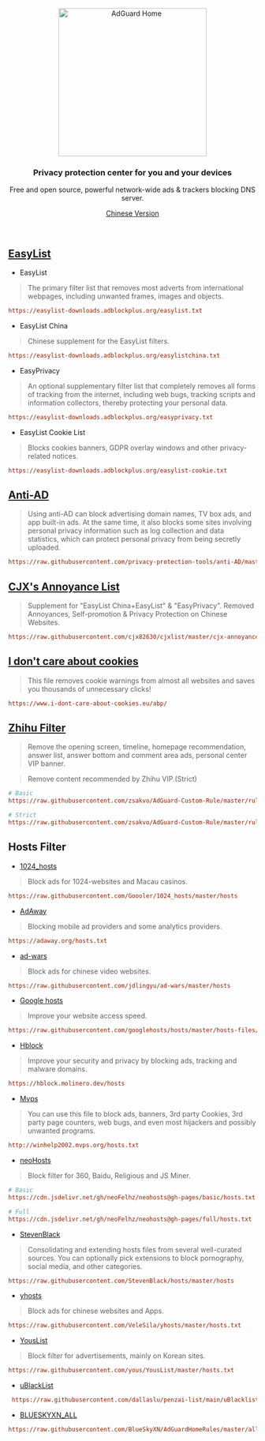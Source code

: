 &nbsp;
<p align="center">
  <img src="https://cdn.adguard.com/public/Adguard/Common/adguard_home.svg" width="300px" alt="AdGuard Home" />
</p>

<h3 align="center">Privacy protection center for you and your devices</h3>
<p align="center">
  Free and open source, powerful network-wide ads & trackers blocking DNS server.
</p>

<p align="center">
    <a href="https://github.com/233Bazinga/AdGuardHome/blob/master/README_CN.md">Chinese Version</a> 
</p>

<br />
   
## [EasyList](https://easylist.to)

 * EasyList   

> The primary filter list that removes most adverts from international webpages, including unwanted frames, images and objects.
```ini
https://easylist-downloads.adblockplus.org/easylist.txt
```
 * EasyList China   
> Chinese supplement for the EasyList filters.
```ini
https://easylist-downloads.adblockplus.org/easylistchina.txt
```

 * EasyPrivacy   
> An optional supplementary filter list that completely removes all forms of tracking from the internet, including web bugs, tracking scripts and information collectors, thereby protecting your personal data.
```ini
https://easylist-downloads.adblockplus.org/easyprivacy.txt
```
 * EasyList Cookie List   
> Blocks cookies banners, GDPR overlay windows and other privacy-related notices.  
```ini
https://easylist-downloads.adblockplus.org/easylist-cookie.txt
```
   
## [Anti-AD](https://github.com/privacy-protection-tools/anti-AD)

> Using anti-AD can block advertising domain names, TV box ads, and app built-in ads. At the same time, it also blocks some sites involving personal privacy information such as log collection and data statistics, which can protect personal privacy from being secretly uploaded.
```ini
https://raw.githubusercontent.com/privacy-protection-tools/anti-AD/master/anti-ad-easylist.txt
```

## [CJX's Annoyance List](https://github.com/cjx82630/cjxlist)

> Supplement for "EasyList China+EasyList" & "EasyPrivacy". Removed Annoyances, Self-promotion & Privacy Protection on Chinese Websites.
```ini
https://raw.githubusercontent.com/cjx82630/cjxlist/master/cjx-annoyance.txt
```
   
## [I don't care about cookies](https://www.i-dont-care-about-cookies.eu)

> This file removes cookie warnings from almost all websites and saves you thousands of unnecessary clicks!  
```ini
https://www.i-dont-care-about-cookies.eu/abp/
```

## [Zhihu Filter](https://github.com/zsakvo/AdGuard-Custom-Rule)

> Remove the opening screen, timeline, homepage recommendation, answer list, answer bottom and comment area ads, personal center VIP banner.

> Remove content recommended by Zhihu VIP.(Strict)  
```ini
# Basic
https://raw.githubusercontent.com/zsakvo/AdGuard-Custom-Rule/master/rule/zhihu.txt

# Strict
https://raw.githubusercontent.com/zsakvo/AdGuard-Custom-Rule/master/rule/zhihu-strict.txt
```
   
## Hosts Filter

 * [1024_hosts](https://github.com/Goooler/1024_hosts)
> Block ads for 1024-websites and Macau casinos.
```ini
https://raw.githubusercontent.com/Goooler/1024_hosts/master/hosts
```

 * [AdAway](https://github.com/AdAway/adaway.github.io)
> Blocking mobile ad providers and some analytics providers.
```ini
https://adaway.org/hosts.txt
```

 * [ad-wars](https://github.com/jdlingyu/ad-wars/)
> Block ads for chinese video websites.
```ini
https://raw.githubusercontent.com/jdlingyu/ad-wars/master/hosts
```

 * [Google hosts](https://github.com/googlehosts/hosts)
> Improve your website access speed.
```ini
https://raw.githubusercontent.com/googlehosts/hosts/master/hosts-files/hosts
```

 * [Hblock](https://github.com/hectorm/hblock)
> Improve your security and privacy by blocking ads, tracking and malware domains.  
```ini
https://hblock.molinero.dev/hosts 
```

 * [Mvps](https://winhelp2002.mvps.org/hosts.htm)
> You can use this file to block ads, banners, 3rd party Cookies, 3rd party page counters, web bugs, and even most hijackers and possibly unwanted programs. 
```ini
http://winhelp2002.mvps.org/hosts.txt
```

 * [neoHosts](https://github.com/neofelhz/neohosts)
> Block filter for 360, Baidu, Religious and JS Miner.
```ini
# Basic 
https://cdn.jsdelivr.net/gh/neoFelhz/neohosts@gh-pages/basic/hosts.txt 

# Full
https://cdn.jsdelivr.net/gh/neoFelhz/neohosts@gh-pages/full/hosts.txt 
```
 * [StevenBlack](https://github.com/StevenBlack/hosts)
> Consolidating and extending hosts files from several well-curated sources. You can optionally pick extensions to block pornography, social media, and other categories.
```ini
https://raw.githubusercontent.com/StevenBlack/hosts/master/hosts
```

 * [yhosts](https://github.com/VeleSila/yhosts)
> Block ads for chinese websites and Apps.
```ini
https://raw.githubusercontent.com/VeleSila/yhosts/master/hosts.txt
```

 * [YousList](https://github.com/yous/YousList)
> Block filter for advertisements, mainly on Korean sites.
```ini
https://raw.githubusercontent.com/yous/YousList/master/hosts.txt
```

 * [uBlackList](https://raw.githubusercontent.com/dallaslu/penzai-list/main/uBlacklist.txt)
```ini
 https://raw.githubusercontent.com/dallaslu/penzai-list/main/uBlacklist.txt
```

 * [BLUESKYXN_ALL](https://raw.githubusercontent.com/BlueSkyXN/AdGuardHomeRules/master/all.txt)
```ini
https://raw.githubusercontent.com/BlueSkyXN/AdGuardHomeRules/master/all.txt
```
